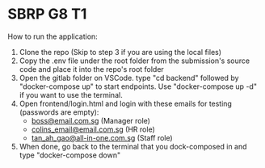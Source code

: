 # SBRP G8 T1
How to run the application:
1. Clone the repo (Skip to step 3 if you are using the local files)
2. Copy the .env file under the root folder from the submission's source code and place it into the repo's root folder
3. Open the gitlab folder on VSCode. type "cd backend" followed by "docker-compose up" to start endpoints.
Use "docker-compose up -d" if you want to use the terminal.
4. Open frontend/login.html and login with these emails for testing (passwords are empty):
    - boss@email.com.sg (Manager role)
    - colins_email@email.com.sg (HR role)
    - tan_ah_gao@all-in-one.com.sg (Staff role)
5. When done, go back to the terminal that you dock-composed in and type "docker-compose down"